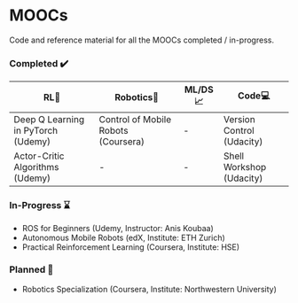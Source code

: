 # MOOCs
Code and reference material for all the MOOCs completed / in-progress.

### Completed ✔️


  | **RL**🔄  | **Robotics**🤖 |  **ML/DS**📈 |  **Code**💻|
  | ------------- | ------------- | ------------- |  ------------- |
  | Deep Q Learning in PyTorch (Udemy)  | Control of Mobile Robots (Coursera)  |  -  |  Version Control (Udacity)  |
  | Actor-Critic Algorithms (Udemy)  | -  | -  | Shell Workshop (Udacity)  |


### In-Progress ⌛
  - ROS for Beginners (Udemy, Instructor: Anis Koubaa)
  - Autonomous Mobile Robots (edX, Institute: ETH Zurich)
  - Practical Reinforcement Learning (Coursera, Institute: HSE)

### Planned 📅
  - Robotics Specialization (Coursera, Institute: Northwestern University)
